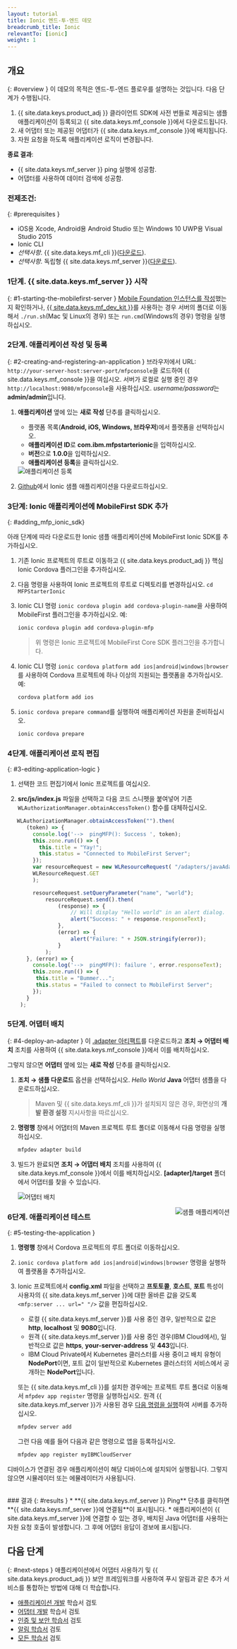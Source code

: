 ```yaml
---
layout: tutorial
title: Ionic 엔드-투-엔드 데모
breadcrumb_title: Ionic
relevantTo: [ionic]
weight: 1
---
```

<!-- NLS_CHARSET=UTF-8 -->
## 개요
{: #overview }
이 데모의 목적은 엔드-투-엔드 플로우를 설명하는 것입니다. 다음 단계가 수행됩니다.

1. {{ site.data.keys.product_adj }} 클라이언트 SDK에 사전 번들로 제공되는 샘플 애플리케이션이 등록되고 {{ site.data.keys.mf_console }}에서 다운로드됩니다.
2. 새 어댑터 또는 제공된 어댑터가 {{ site.data.keys.mf_console }}에 배치됩니다.  
3. 자원 요청을 하도록 애플리케이션 로직이 변경됩니다.

**종료 결과**:

* {{ site.data.keys.mf_server }} ping 실행에 성공함.
* 어댑터를 사용하여 데이터 검색에 성공함.

### 전제조건:
{: #prerequisites }
* iOS용 Xcode, Android용 Android Studio 또는 Windows 10 UWP용 Visual Studio 2015
* Ionic CLI
* *선택사항*. {{ site.data.keys.mf_cli }}([다운로드]({{site.baseurl}}/downloads)).
* *선택사항*. 독립형 {{ site.data.keys.mf_server }}([다운로드]({{site.baseurl}}/downloads)).

### 1단계. {{ site.data.keys.mf_server }} 시작
{: #1-starting-the-mobilefirst-server }
[Mobile Foundation 인스턴스를 작성](../../bluemix/using-mobile-foundation)했는지 확인하거나, [{{ site.data.keys.mf_dev_kit }}](../../installation-configuration/development/mobilefirst)를 사용하는 경우 서버의 폴더로 이동해서 `./run.sh`(Mac 및 Linux의 경우) 또는 `run.cmd`(Windows의 경우) 명령을 실행하십시오.

### 2단계. 애플리케이션 작성 및 등록
{: #2-creating-and-registering-an-application }
브라우저에서 URL: `http://your-server-host:server-port/mfpconsole`을 로드하여 {{ site.data.keys.mf_console }}을 여십시오. 서버가 로컬로 실행 중인 경우 `http://localhost:9080/mfpconsole`을 사용하십시오. *username/password*는 **admin/admin**입니다.

1. **애플리케이션** 옆에 있는 **새로 작성** 단추를 클릭하십시오.
    * 플랫폼 목록(**Android, iOS, Windows, 브라우저**)에서 플랫폼을 선택하십시오.
    * **애플리케이션 ID**로 **com.ibm.mfpstarterionic**을 입력하십시오.
    * **버전**으로 **1.0.0**을 입력하십시오.
    * **애플리케이션 등록**을 클릭하십시오.

    <img class="gifplayer" alt="애플리케이션 등록" src="register-an-application-ionic.png"/>

2. [Github](https://github.ibm.com/MFPSamples/MFPStarterIonic)에서 Ionic 샘플 애플리케이션을 다운로드하십시오.

### 3단계: Ionic 애플리케이션에 MobileFirst SDK 추가
{: #adding_mfp_ionic_sdk}

아래 단계에 따라 다운로드한 Ionic 샘플 애플리케이션에 MobileFirst Ionic SDK를 추가하십시오.

1. 기존 Ionic 프로젝트의 루트로 이동하고 {{ site.data.keys.product_adj }} 핵심 Ionic Cordova 플러그인을 추가하십시오.

2. 다음 명령을 사용하여 Ionic 프로젝트의 루트로 디렉토리를 변경하십시오. `cd MFPStarterIonic`

3. Ionic CLI 명령 `ionic cordova plugin add cordova-plugin-name`을 사용하여 MobileFirst 플러그인을 추가하십시오.
예:

   ```bash
   ionic cordova plugin add cordova-plugin-mfp
   ```

   > 위 명령은 Ionic 프로젝트에 MobileFirst Core SDK 플러그인을 추가합니다.

4. Ionic CLI 명령 `ionic cordova platform add ios|android|windows|browser`를 사용하여 Cordova 프로젝트에 하나 이상의 지원되는 플랫폼을 추가하십시오. 예:

   ```bash
   cordova platform add ios
   ```

5. `ionic cordova prepare command`를 실행하여 애플리케이션 자원을 준비하십시오.

   ```bash
   ionic cordova prepare
   ```

### 4단계. 애플리케이션 로직 편집
{: #3-editing-application-logic }
1. 선택한 코드 편집기에서 Ionic 프로젝트를 여십시오.

2. **src/js/index.js** 파일을 선택하고 다음 코드 스니펫을 붙여넣어 기존 `WLAuthorizationManager.obtainAccessToken()` 함수를 대체하십시오.

```javascript
   WLAuthorizationManager.obtainAccessToken("").then(
      (token) => {
        console.log('-->  pingMFP(): Success ', token);
        this.zone.run(() => {
          this.title = "Yay!";
          this.status = "Connected to MobileFirst Server";
        });
        var resourceRequest = new WLResourceRequest( "/adapters/javaAdapter/resource/greet/",
        WLResourceRequest.GET
        );

        resourceRequest.setQueryParameter("name", "world");
            resourceRequest.send().then(
                (response) => {
                    // Will display "Hello world" in an alert dialog.
                    alert("Success: " + response.responseText);
                },
                (error) => {
                    alert("Failure: " + JSON.stringify(error));
                }
            );
      }, (error) => {
        console.log('-->  pingMFP(): failure ', error.responseText);
        this.zone.run(() => {
         this.title = "Bummer...";
         this.status = "Failed to connect to MobileFirst Server";
        });
      }
    );
```

### 5단계. 어댑터 배치
{: #4-deploy-an-adapter }
이 [.adapter 아티팩트](../javaAdapter.adapter)를 다운로드하고 **조치 → 어댑터 배치** 조치를 사용하여 {{ site.data.keys.mf_console }}에서 이를 배치하십시오.

그렇지 않으면 **어댑터** 옆에 있는 **새로 작성** 단추를 클릭하십시오.  

1. **조치 → 샘플 다운로드** 옵션을 선택하십시오. *Hello World* **Java** 어댑터 샘플을 다운로드하십시오.

    > Maven 및 {{ site.data.keys.mf_cli }}가 설치되지 않은 경우, 화면상의 **개발 환경 설정** 지시사항을 따르십시오.

2. **명령행** 창에서 어댑터의 Maven 프로젝트 루트 폴더로 이동해서 다음 명령을 실행하십시오.

    ```bash
   mfpdev adapter build
    ```

3. 빌드가 완료되면 **조치 → 어댑터 배치** 조치를 사용하여 {{ site.data.keys.mf_console }}에서 이를 배치하십시오. **[adapter]/target** 폴더에서 어댑터를 찾을 수 있습니다.

    <img class="gifplayer" alt="어댑터 배치" src="create-an-adapter.png"/>   


<img src="ionicQuickStart.png" alt="샘플 애플리케이션" style="float:right"/>

### 6단계. 애플리케이션 테스트
{: #5-testing-the-application }
1. **명령행** 창에서 Cordova 프로젝트의 루트 폴더로 이동하십시오.
2. `ionic cordova platform add ios|android|windows|browser` 명령을 실행하여 플랫폼을 추가하십시오.
3. Ionic 프로젝트에서 **config.xml** 파일을 선택하고 **프토토콜**, **호스트**, **포트** 특성이 사용자의 {{ site.data.keys.mf_server }}에 대한 올바른 값을 갖도록 `<mfp:server ... url=" "/>` 값을 편집하십시오.
    * 로컬 {{ site.data.keys.mf_server }}를 사용 중인 경우, 일반적으로 값은 **http**, **localhost** 및 **9080**입니다.
    * 원격 {{ site.data.keys.mf_server }}를 사용 중인 경우(IBM Cloud에서), 일반적으로 값은 **https**, **your-server-address** 및 **443**입니다.
    * IBM Cloud Private에서 Kubernetes 클러스터를 사용 중이고 배치 유형이 **NodePort**이면, 포트 값이 일반적으로 Kubernetes 클러스터의 서비스에서 공개하는 **NodePort**입니다.

    또는 {{ site.data.keys.mf_cli }}를 설치한 경우에는 프로젝트 루트 폴더로 이동해서 `mfpdev app register` 명령을 실행하십시오. 원격 {{ site.data.keys.mf_server }}가 사용된 경우 [다음 명령을 실행](../../application-development/using-mobilefirst-cli-to-manage-mobilefirst-artifacts/#add-a-new-server-instance)하여 서버를 추가하십시오.
    ```bash
    mfpdev server add
    ```
     그런 다음 예를 들어 다음과 같은 명령으로 앱을 등록하십시오.
    ```bash
    mfpdev app register myIBMCloudServer
    ```

디바이스가 연결된 경우 애플리케이션이 해당 디바이스에 설치되어 실행됩니다.
그렇지 않으면 시뮬레이터 또는 에뮬레이터가 사용됩니다.

<br clear="all"/>
### 결과
{: #results }
* **{{ site.data.keys.mf_server }} Ping** 단추를 클릭하면 **{{ site.data.keys.mf_server }}에 연결됨**이 표시됩니다.
* 애플리케이션이 {{ site.data.keys.mf_server }}에 연결할 수 있는 경우, 배치된 Java 어댑터를 사용하는 자원 요청 호출이 발생합니다. 그 후에 어댑터 응답이 경보에 표시됩니다.

## 다음 단계
{: #next-steps }
애플리케이션에서 어댑터 사용하기 및 {{ site.data.keys.product_adj }} 보안 프레임워크를 사용하여 푸시 알림과 같은 추가 서비스를 통합하는 방법에 대해 더 학습합니다.

- [애플리케이션 개발](../../application-development/) 학습서 검토
- [어댑터 개발](../../adapters/) 학습서 검토
- [인증 및 보안 학습서](../../authentication-and-security/) 검토
- [알림 학습서](../../notifications/) 검토
- [모든 학습서](../../all-tutorials) 검토
